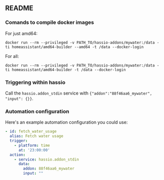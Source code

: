 ## README

### Comands to compile docker images

For just amd64:

```
docker run --rm --privileged -v PATH_TO/hassio-addons/mywater:/data -ti homeassistant/amd64-builder --amd64 -t /data --docker-login
```

For all:

```
docker run --rm --privileged -v PATH_TO/hassio-addons/mywater:/data -ti homeassistant/amd64-builder -t /data --docker-login
```

### Triggering within hassio

Call the `hassio.addon_stdin` service with `{"addon":"88f46aa6_mywater",
"input": {}}`.

### Automation configuration

Here's an example automation configuration you could use:

```yaml
- id: fetch_water_usage
  alias: Fetch water usage
  trigger:
    - platform: time
      at: '23:00:00'
  action:
    - service: hassio.addon_stdin
      data:
        addon: 88f46aa6_mywater
        input: ""
```
